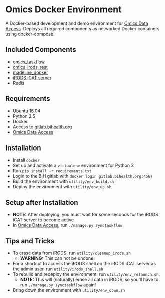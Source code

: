 # Omics Docker Environment

A Docker-based development and demo environment for
[Omics Data Access](https://gitlab.bihealth.org/cubi/omics_data_access).
Deploys all required components as networked Docker containers using
docker-compose.

## Included Components

* [omics_taskflow](https://gitlab.bihealth.org/cubi_data_mgmt/omics_taskflow)
* [omics_irods_rest](https://gitlab.bihealth.org/cubi_data_mgmt/omics_irods_rest)
* [madeline_docker](https://gitlab.bihealth.org/cubi_data_mgmt/madeline_docker)
* [iRODS iCAT server](https://github.com/mjstealey/irods-provider-postgres)
* Redis


## Requirements

* Ubuntu 16.04
* Python 3.5
* Docker
* Access to [gitlab.bihealth.org](https://gitlab.bihealth.org) 
* [Omics Data Access](https://gitlab.bihealth.org/cubi/omics_data_access)


## Installation

* Install `docker`
* Set up and activate a `virtualenv` environment for Python 3
* Run `pip install -r requirements.txt`
* Login to the BIH gitlab with `docker login gitlab.bihealth.org:4567`
* Build the environment with `utility/env_build.sh`
* Deploy the environment with `utility/env_up.sh`


## Setup after Installation

* **NOTE:** After deploying, you must wait for some seconds for the iRODS iCAT
server to become active
* In [Omics Data Access](https://gitlab.bihealth.org/cubi/omics_data_access),
run `./manage.py synctaskflow`


## Tips and Tricks
* To erase data from iRODS, run `utility/cleanup_irods.sh`
    * **WARNING:** This can not be undone!
* For a shortcut to access the iRODS shell on the iRODS iCAT server as the
admin user, run `utility/irods_shell.sh`
* To rebuild and redeploy the environment, run `utility/env_relaunch.sh`.
    * **NOTE:** This will (naturally) erase all data in iRODS, so you'll have to run
`./manage.py synctaskflow` again!
* Bring down the environment with `utility/env_down.sh`

